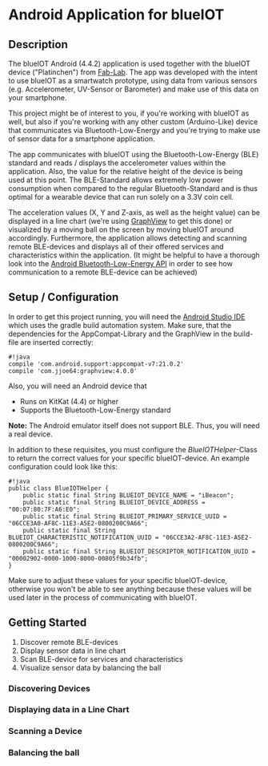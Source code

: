 # Android Application for blueIOT #

## Description ##

The blueIOT Android (4.4.2) application is used together with the blueIOT device ("Platinchen") from [Fab-Lab](http://www.fab-lab.eu/blueiot/). The app was developed with the intent to use blueIOT as a smartwatch prototype, using data from various sensors (e.g. Accelerometer, UV-Sensor or Barometer) and make use of this data on your smartphone.

This project might be of interest to you, if you're working with blueIOT as well, but also if you're working with any other custom (Arduino-Like) device that communicates via Bluetooth-Low-Energy and you're trying to make use of sensor data for a smartphone application.

The app communicates with blueIOT using the Bluetooth-Low-Energy (BLE) standard and reads / displays the accelerometer values within the application. Also, the value for the relative height of the device is being used at this point. The BLE-Standard allows extremely low power consumption when compared to the regular Bluetooth-Standard and is thus optimal for a wearable device that can run solely on a 3.3V coin cell.

The acceleration values (X, Y and Z-axis, as well as the height value) can be displayed in a line chart (we're using [GraphView](http://www.android-graphview.org/) to get this done) or visualized by a moving ball on the screen by moving blueIOT around accordingly. Furthermore, the application allows detecting and scanning remote BLE-devices and displays all of their offered services and characteristics within the application. (It might be helpful to have a thorough look into the [Android Bluetooth-Low-Energy API](https://developer.android.com/guide/topics/connectivity/bluetooth-le.html) in order to see how communication to a remote BLE-device can be achieved)

## Setup / Configuration ##

In order to get this project running, you will need the [Android Studio IDE](http://developer.android.com/sdk/index.html) which uses the gradle build automation system. Make sure, that the dependencies for the AppCompat-Library and the GraphView in the build-file are inserted correctly:

```
#!java
compile 'com.android.support:appcompat-v7:21.0.2'
compile 'com.jjoe64:graphview:4.0.0'
```

Also, you will need an Android device that

* Runs on KitKat (4.4) or higher
* Supports the Bluetooth-Low-Energy standard

**Note:** The Android emulator itself does not support BLE. Thus, you will need a real device.

In addition to these requisites, you must configure the *BlueIOTHelper*-Class to return the correct values for your specific blueIOT-device. An example configuration could look like this:


```
#!java
public class BlueIOTHelper {
    public static final String BLUEIOT_DEVICE_NAME = "iBeacon";
    public static final String BLUEIOT_DEVICE_ADDRESS = "00:07:80:7F:A6:E0";
    public static final String BLUEIOT_PRIMARY_SERVICE_UUID = "06CCE3A0-AF8C-11E3-A5E2-0800200C9A66";
    public static final String BLUEIOT_CHARACTERISTIC_NOTIFICATION_UUID = "06CCE3A2-AF8C-11E3-A5E2-0800200C9A66";
    public static final String BLUEIOT_DESCRIPTOR_NOTIFICATION_UUID = "00002902-0000-1000-8000-00805f9b34fb";
}
```

Make sure to adjust these values for your specific blueIOT-device, otherwise you won't be able to see anything because these values will be used later in the process of communicating with blueIOT.

## Getting Started ##

1. Discover remote BLE-devices
2. Display sensor data in line chart
3. Scan BLE-device for services and characteristics
4. Visualize sensor data by balancing the ball

### Discovering Devices ###

### Displaying data in a Line Chart ###

### Scanning a Device ###

### Balancing the ball ###